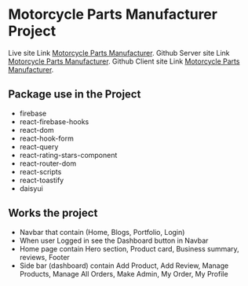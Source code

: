 # Motorcycle Parts Manufacturer Project

Live site Link [Motorcycle Parts Manufacturer](https://motorcycle-parts-manufacturer.web.app/).
Github Server site Link [Motorcycle Parts Manufacturer](https://github.com/programming-hero-web-course1/manufacturer-website-server-side-Ramash3828).
Github Client site Link [Motorcycle Parts Manufacturer](https://github.com/programming-hero-web-course1/manufacturer-website-client-side-Ramash3828).

## Package use in the Project

-   firebase
-   react-firebase-hooks
-   react-dom
-   react-hook-form
-   react-query
-   react-rating-stars-component
-   react-router-dom
-   react-scripts
-   react-toastify
-   daisyui

## Works the project

-   Navbar that contain (Home, Blogs, Portfolio, Login)
-   When user Logged in see the Dashboard button in Navbar
-   Home page contain Hero section, Product card, Business summary, reviews, Footer
-   Side bar (dashboard) contain Add Product, Add Review, Manage Products, Manage All Orders, Make Admin, My Order, My Profile
